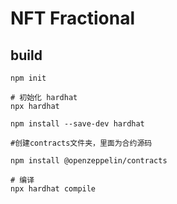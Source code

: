 # NFT Fractional

## build

```
npm init

# 初始化 hardhat
npx hardhat

npm install --save-dev hardhat

#创建contracts文件夹，里面为合约源码

npm install @openzeppelin/contracts

# 编译
npx hardhat compile

```
